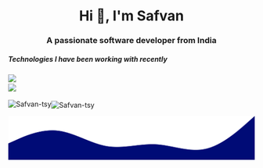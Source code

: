 <h1 align="center">Hi 👋, I'm Safvan</h1>
<h3 align="center">A passionate software developer from India</h3>
<!-- <img align='right' src="https://media.giphy.com/media/M9gbBd9nbDrOTu1Mqx/giphy.gif" width="230"> -->

<h5 align="left">Technologies I have been working with recently</h5>
<p align="left"> 
<img src="https://skillicons.dev/icons?i=html,css,javascript,ts,nodejs,cs,mongodb,redis,postgres,express,nestjs,dotnet," /> <br/>
<img src="https://skillicons.dev/icons?i=vue,react,nextjs,tailwindcss,git,aws,docker,prometheus,linux" /> <br/>
</p>

<p><img align="left" src="https://github-readme-stats.vercel.app/api/top-langs/?username=Safvan-tsy&layout=compact&theme=tokyonight" alt="Safvan-tsy" /></p>
<p><img align="center" src="https://github-readme-streak-stats.herokuapp.com/?user=Safvan-tsy&&theme=tokyonight" alt="Safvan-tsy" /></p>

![bottom.png](https://raw.githubusercontent.com/iCharlesZ/FigureBed/master/img/readme-bottom.png)
